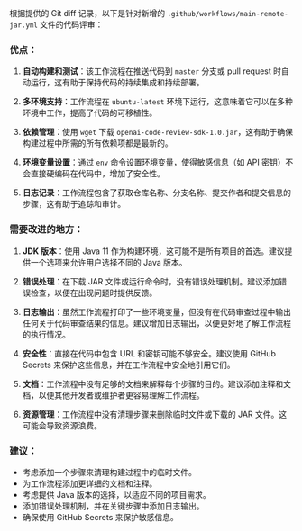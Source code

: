 根据提供的 Git diff 记录，以下是针对新增的 `.github/workflows/main-remote-jar.yml` 文件的代码评审：

### 优点：

1. **自动构建和测试**：该工作流程在推送代码到 `master` 分支或 pull request 时自动运行，这有助于保持代码的持续集成和持续部署。

2. **多环境支持**：工作流程在 `ubuntu-latest` 环境下运行，这意味着它可以在多种环境中工作，提高了代码的可移植性。

3. **依赖管理**：使用 `wget` 下载 `openai-code-review-sdk-1.0.jar`，这有助于确保构建过程中所需的所有依赖项都是最新的。

4. **环境变量设置**：通过 `env` 命令设置环境变量，使得敏感信息（如 API 密钥）不会直接硬编码在代码中，增加了安全性。

5. **日志记录**：工作流程包含了获取仓库名称、分支名称、提交作者和提交信息的步骤，这有助于追踪和审计。

### 需要改进的地方：

1. **JDK 版本**：使用 Java 11 作为构建环境，这可能不是所有项目的首选。建议提供一个选项来允许用户选择不同的 Java 版本。

2. **错误处理**：在下载 JAR 文件或运行命令时，没有错误处理机制。建议添加错误检查，以便在出现问题时提供反馈。

3. **日志输出**：虽然工作流程打印了一些环境变量，但没有在代码审查过程中输出任何关于代码审查结果的信息。建议增加日志输出，以便更好地了解工作流程的执行情况。

4. **安全性**：直接在代码中包含 URL 和密钥可能不够安全。建议使用 GitHub Secrets 来保护这些信息，并在工作流程中安全地引用它们。

5. **文档**：工作流程中没有足够的文档来解释每个步骤的目的。建议添加注释和文档，以便其他开发者或维护者更容易理解工作流程。

6. **资源管理**：工作流程中没有清理步骤来删除临时文件或下载的 JAR 文件。这可能会导致资源浪费。

### 建议：

- 考虑添加一个步骤来清理构建过程中的临时文件。
- 为工作流程添加更详细的文档和注释。
- 考虑提供 Java 版本的选择，以适应不同的项目需求。
- 添加错误处理机制，并在关键步骤中添加日志输出。
- 确保使用 GitHub Secrets 来保护敏感信息。